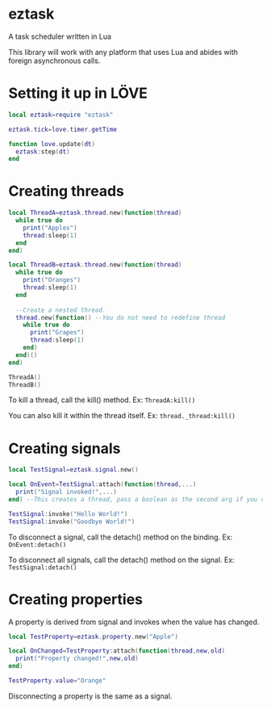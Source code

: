 # eztask
A task scheduler written in Lua

This library will work with any platform that uses Lua and abides with foreign asynchronous calls.

# Setting it up in LÖVE
```lua
local eztask=require "eztask"

eztask.tick=love.timer.getTime

function love.update(dt)
  eztask:step(dt)
end
```

# Creating threads
```lua
local ThreadA=eztask.thread.new(function(thread)
  while true do
    print("Apples")
    thread:sleep(1)
  end
end)

local ThreadB=eztask.thread.new(function(thread)
  while true do
    print("Oranges")
    thread:sleep(1)
  end
  
  --Create a nested thread.
  thread.new(function() --You do not need to redefine thread
    while true do
      print("Grapes")
      thread:sleep(1)
    end)
  end)()
end)

ThreadA()
ThreadB()
```
To kill a thread, call the kill() method. Ex: ```ThreadA:kill()```

You can also kill it within the thread itself. Ex: ```thread._thread:kill()```

# Creating signals
```lua
local TestSignal=eztask.signal.new()

local OnEvent=TestSignal:attach(function(thread,...)
  print("Signal invoked!",...)
end) --This creates a thread, pass a boolean as the second arg if you don't wish to.

TestSignal:invoke("Hello World!")
TestSignal:invoke("Goodbye World!")
```
To disconnect a signal, call the detach() method on the binding. Ex: ```OnEvent:detach()```

To disconnect all signals, call the detach() method on the signal. Ex: ```TestSignal:detach()```

# Creating properties
A property is derived from signal and invokes when the value has changed.
```lua
local TestProperty=eztask.property.new("Apple")

local OnChanged=TestProperty:attach(function(thread,new,old)
  print("Property changed!",new,old)
end)

TestProperty.value="Orange"
```
Disconnecting a property is the same as a signal.
